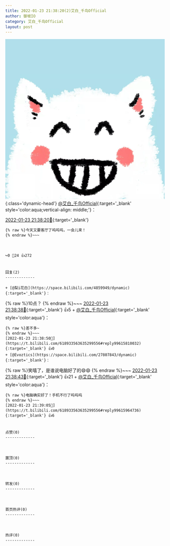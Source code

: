 ```yaml
---
title: 2022-01-23 21:38:20(2)艾白_千鸟Official
author: 御坂IO
category: 艾白_千鸟Official
layout: post
---
```


![img](/images/9ae8b9445fd0665cc014d9080156a45271be73c6.jpg){:class='dynamic-head'}
[@艾白_千鸟Official](https://space.bilibili.com/334537711/dynamic){:target='_blank' style='color:aqua;vertical-align: middle;'}：

[2022-01-23 21:38:20🔗](https://t.bilibili.com/618933563635299556){:target='_blank'}

~~~
{% raw %}今天又要客厅了呜呜呜，一会儿来！
{% endraw %}~~~



↪️0 💬24 👍272


回复(2)
-------------

+ [@梨i花白](https://space.bilibili.com/4859949/dynamic){:target='_blank'}：
~~~
{% raw %}10点？
{% endraw %}~~~
[2022-01-23 21:38:38🔗](https://t.bilibili.com/618933563635299556#reply99615800960){:target='_blank'} 👍5
    + [@艾白_千鸟Official](https://space.bilibili.com/334537711/dynamic){:target='_blank' style='color:aqua'}：
~~~
{% raw %}差不多~
{% endraw %}~~~
[2022-01-23 21:38:50🔗](https://t.bilibili.com/618933563635299556#reply99615810032){:target='_blank'} 👍0
+ [@Evoztics](https://space.bilibili.com/27807843/dynamic){:target='_blank'}：
~~~
{% raw %}笑嘻了，是谁说电脑好了的😄😄
{% endraw %}~~~
[2022-01-23 21:38:43🔗](https://t.bilibili.com/618933563635299556#reply99615872624){:target='_blank'} 👍21
    + [@艾白_千鸟Official](https://space.bilibili.com/334537711/dynamic){:target='_blank' style='color:aqua'}：
~~~
{% raw %}电脑确实好了！手机不行了呜呜呜
{% endraw %}~~~
[2022-01-23 21:39:05🔗](https://t.bilibili.com/618933563635299556#reply99615964736){:target='_blank'} 👍6


点赞(0)
-------------



置顶(0)
-------------



转发(0)
-------------



首页热评(0)
-------------



热评(0)
-------------



